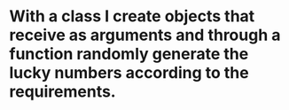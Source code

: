 # With a class I create objects that receive as arguments and through a function randomly generate the lucky numbers according to the requirements.



